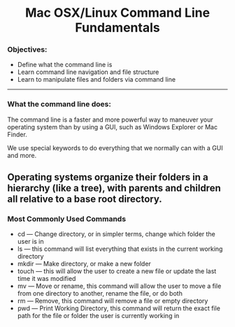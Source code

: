 <h1 align="center">
Mac OSX/Linux Command Line Fundamentals
</h1>

### Objectives:
* Define what the command line is
* Learn command line navigation and file structure
* Learn to manipulate files and folders via command line
---

### What the command line does:

The command line is a faster and more powerful way to maneuver your 
operating system than by using a GUI, such as Windows Explorer or Mac 
Finder.

We use special keywords to do everything that we normally can with a 
GUI and more.

Operating systems organize their folders in a hierarchy (like a tree), 
with parents and children all relative to a base root directory.
---

### Most Commonly Used Commands
* cd — Change directory, or in simpler terms, change which folder the user is in
* ls — this command will list everything that exists in the current working directory
* mkdir — Make directory, or make a new folder
* touch — this will allow the user to create a new file or update the last time it 
  was modified
* mv — Move or rename, this command will allow the user to move a file from one 
  directory to another, rename the file, or do both
* rm — Remove, this command will remove a file or empty directory
* pwd — Print Working Directory, this command will return the exact file path for 
  the file or folder the user is currently working in
  
